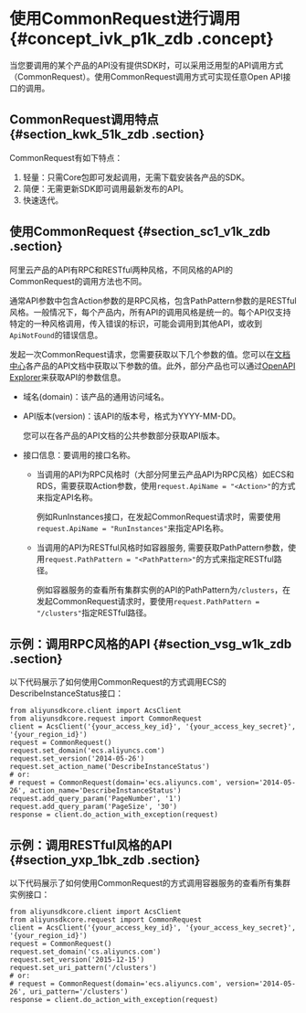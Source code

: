 # 使用CommonRequest进行调用 {#concept_ivk_p1k_zdb .concept}

当您要调用的某个产品的API没有提供SDK时，可以采用泛用型的API调用方式（CommonRequest）。使用CommonRequest调用方式可实现任意Open API接口的调用。

## CommonRequest调用特点 {#section_kwk_51k_zdb .section}

CommonRequest有如下特点：

1.  轻量：只需Core包即可发起调用，无需下载安装各产品的SDK。
2.  简便：无需更新SDK即可调用最新发布的API。
3.  快速迭代。

## 使用CommonRequest {#section_sc1_v1k_zdb .section}

阿里云产品的API有RPC和RESTful两种风格，不同风格的API的CommonRequest的调用方法也不同。

通常API参数中包含Action参数的是RPC风格，包含PathPattern参数的是RESTful风格。一般情况下，每个产品内，所有API的调用风格是统一的。每个API仅支持特定的一种风格调用，传入错误的标识，可能会调用到其他API，或收到`ApiNotFound`的错误信息。

发起一次CommonRequest请求，您需要获取以下几个参数的值。您可以在[文档中心](https://help.aliyun.com/)各产品的API文档中获取以下参数的值。此外，部分产品也可以通过[OpenAPI Explorer](https://api.aliyun.com/)来获取API的参数信息。

-   域名\(domain\)：该产品的通用访问域名。

-   API版本\(version\)：该API的版本号，格式为YYYY-MM-DD。

    您可以在各产品的API文档的公共参数部分获取API版本。

-   接口信息：要调用的接口名称。
    -   当调用的API为RPC风格时（大部分阿里云产品API为RPC风格）如ECS和RDS，需要获取Action参数，使用`request.ApiName = "<Action>"`的方式来指定API名称。

        例如RunInstances接口，在发起CommonRequest请求时，需要使用`request.ApiName = "RunInstances"`来指定API名称。

    -   当调用的API为RESTful风格时如容器服务, 需要获取PathPattern参数，使用`request.PathPattern = "<PathPattern>"`的方式来指定RESTful路径。

        例如容器服务的查看所有集群实例的API的PathPattern为`/clusters`，在发起CommonRequest请求时，要使用`request.PathPattern = "/clusters"`指定RESTful路径。


## 示例：调用RPC风格的API {#section_vsg_w1k_zdb .section}

以下代码展示了如何使用CommonRequest的方式调用ECS的DescribeInstanceStatus接口：

```
from aliyunsdkcore.client import AcsClient
from aliyunsdkcore.request import CommonRequest
client = AcsClient('{your_access_key_id}', '{your_access_key_secret}', '{your_region_id}')
request = CommonRequest()
request.set_domain('ecs.aliyuncs.com')
request.set_version('2014-05-26')
request.set_action_name('DescribeInstanceStatus')
# or:
# request = CommonRequest(domain='ecs.aliyuncs.com', version='2014-05-26', action_name='DescribeInstanceStatus')
request.add_query_param('PageNumber', '1')
request.add_query_param('PageSize', '30')
response = client.do_action_with_exception(request)
```

## 示例：调用RESTful风格的API {#section_yxp_1bk_zdb .section}

以下代码展示了如何使用CommonRequest的方式调用容器服务的查看所有集群实例接口：

```
from aliyunsdkcore.client import AcsClient
from aliyunsdkcore.request import CommonRequest
client = AcsClient('{your_access_key_id}', '{your_access_key_secret}', '{your_region_id}')
request = CommonRequest()
request.set_domain('cs.aliyuncs.com')
request.set_version('2015-12-15')
request.set_uri_pattern('/clusters')
# or:
# request = CommonRequest(domain='ecs.aliyuncs.com', version='2014-05-26', uri_pattern='/clusters')
response = client.do_action_with_exception(request)
```


